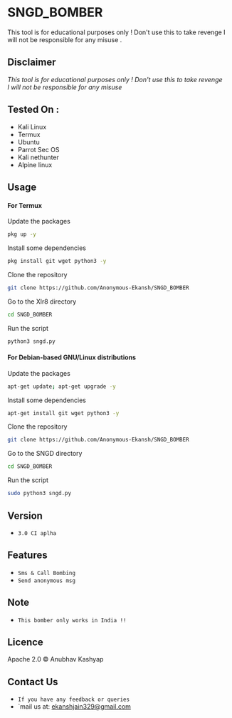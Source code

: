 # SNGD_BOMBER
This tool is for educational purposes only ! Don't use this to take revenge I will not be responsible for any misuse .

## Disclaimer
*This tool is for educational purposes only !*
_Don't use this to take revenge_<br />
*I will not be responsible for any misuse*


## Tested On :
<ul>
  <li>Kali Linux</li>
  <li>Termux</li>
  <li>Ubuntu</li>
  <li>Parrot Sec OS</li>
  <li>Kali nethunter</li>
  <li>Alpine linux</li>
  
</ul>

## Usage



#### For Termux

Update the packages
```bash
pkg up -y
```
Install some dependencies
```bash
pkg install git wget python3 -y
```
Clone the repository
```bash
git clone https://github.com/Anonymous-Ekansh/SNGD_BOMBER
```
Go to the Xlr8 directory
```bash
cd SNGD_BOMBER
```
Run the script
```bash
python3 sngd.py
```



#### For Debian-based GNU/Linux distributions

Update the packages
```bash
apt-get update; apt-get upgrade -y
```
Install some dependencies
```bash
apt-get install git wget python3 -y
```
Clone the repository
```bash
git clone https://github.com/Anonymous-Ekansh/SNGD_BOMBER
```
Go to the SNGD directory
```bash
cd SNGD_BOMBER
```
Run the script
```bash
sudo python3 sngd.py
```



## Version
* `3.0 CI aplha`

## Features
* `Sms & Call Bombing`
* `Send anonymous msg`

## Note
* `This bomber only works in India !!`

## Licence
Apache 2.0 © Anubhav Kashyap

## Contact Us
* `If you have any feedback or queries`
* `mail us at: ekanshjain329@gmail.com



